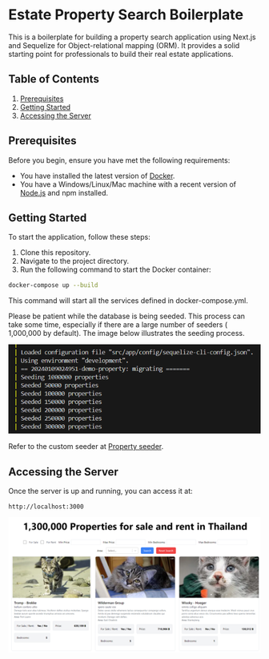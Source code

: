 # Estate Property Search Boilerplate

This is a boilerplate for building a property search application using Next.js and Sequelize for Object-relational mapping (ORM). It provides a solid starting point for professionals to build their real estate applications.

## Table of Contents

1. [Prerequisites](#prerequisites)
2. [Getting Started](#getting-started)
3. [Accessing the Server](#accessing-the-server)

## Prerequisites

Before you begin, ensure you have met the following requirements:

- You have installed the latest version of [Docker](https://www.docker.com/get-started).
- You have a Windows/Linux/Mac machine with a recent version of [Node.js](https://nodejs.org/en/download/) and npm installed.

## Getting Started

To start the application, follow these steps:

1. Clone this repository.
2. Navigate to the project directory.
3. Run the following command to start the Docker container:

```bash
docker-compose up --build
```

This command will start all the services defined in docker-compose.yml.

Please be patient while the database is being seeded. This process can take some time, especially if there are a large number of seeders ( 1,000,000 by default). The image below illustrates the seeding process.

![Screenshot of the application](./doc/images/seeder_process.png)

Refer to the custom seeder at [Property seeder](https://github.com/pitchayakit/next-js-boilerplate/blob/master/src/app/database/seeders/20240109024951-demo-property.js).

## Accessing the Server

Once the server is up and running, you can access it at:
```
http://localhost:3000
```

![Screenshot of the application](./doc/images/home_page.png)